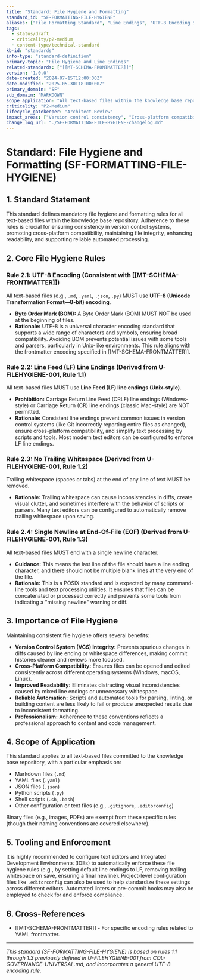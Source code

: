```yaml
---
title: "Standard: File Hygiene and Formatting"
standard_id: "SF-FORMATTING-FILE-HYGIENE"
aliases: ["File Formatting Standard", "Line Endings", "UTF-8 Encoding Standard"]
tags:
  - status/draft
  - criticality/p2-medium
  - content-type/technical-standard
kb-id: "standards"
info-type: "standard-definition"
primary-topic: "File Hygiene and Line Endings"
related-standards: ["[[MT-SCHEMA-FRONTMATTER]]"]
version: '1.0.0'
date-created: "2024-07-15T12:00:00Z"
date-modified: "2025-05-30T18:00:00Z"
primary_domain: "SF"
sub_domain: "MARKDOWN"
scope_application: "All text-based files within the knowledge base repository, especially Markdown (.md), YAML (.yaml), JSON (.json), and script files (.py, .sh, etc.)."
criticality: "P2-Medium"
lifecycle_gatekeeper: "Architect-Review"
impact_areas: ["Version control consistency", "Cross-platform compatibility", "File integrity", "Readability", "Automated processing"]
change_log_url: "./SF-FORMATTING-FILE-HYGIENE-changelog.md"
---
```


# Standard: File Hygiene and Formatting (SF-FORMATTING-FILE-HYGIENE)

## 1. Standard Statement

This standard defines mandatory file hygiene and formatting rules for all text-based files within the knowledge base repository. Adherence to these rules is crucial for ensuring consistency in version control systems, promoting cross-platform compatibility, maintaining file integrity, enhancing readability, and supporting reliable automated processing.

## 2. Core File Hygiene Rules

### Rule 2.1: UTF-8 Encoding (Consistent with [[MT-SCHEMA-FRONTMATTER]])
All text-based files (e.g., `.md`, `.yaml`, `.json`, `.py`) MUST use **UTF-8 (Unicode Transformation Format—8-bit) encoding**.
*   **Byte Order Mark (BOM):** A Byte Order Mark (BOM) MUST NOT be used at the beginning of files.
*   **Rationale:** UTF-8 is a universal character encoding standard that supports a wide range of characters and symbols, ensuring broad compatibility. Avoiding BOM prevents potential issues with some tools and parsers, particularly in Unix-like environments. This rule aligns with the frontmatter encoding specified in [[MT-SCHEMA-FRONTMATTER]].

### Rule 2.2: Line Feed (LF) Line Endings (Derived from U-FILEHYGIENE-001, Rule 1.1)
All text-based files MUST use **Line Feed (LF) line endings (Unix-style)**.
*   **Prohibition:** Carriage Return Line Feed (CRLF) line endings (Windows-style) or Carriage Return (CR) line endings (classic Mac-style) are NOT permitted.
*   **Rationale:** Consistent line endings prevent common issues in version control systems (like Git incorrectly reporting entire files as changed), ensure cross-platform compatibility, and simplify text processing by scripts and tools. Most modern text editors can be configured to enforce LF line endings.

### Rule 2.3: No Trailing Whitespace (Derived from U-FILEHYGIENE-001, Rule 1.2)
Trailing whitespace (spaces or tabs) at the end of any line of text MUST be removed.
*   **Rationale:** Trailing whitespace can cause inconsistencies in diffs, create visual clutter, and sometimes interfere with the behavior of scripts or parsers. Many text editors can be configured to automatically remove trailing whitespace upon saving.

### Rule 2.4: Single Newline at End-Of-File (EOF) (Derived from U-FILEHYGIENE-001, Rule 1.3)
All text-based files MUST end with a single newline character.
*   **Guidance:** This means the last line of the file should have a line ending character, and there should not be multiple blank lines at the very end of the file.
*   **Rationale:** This is a POSIX standard and is expected by many command-line tools and text processing utilities. It ensures that files can be concatenated or processed correctly and prevents some tools from indicating a "missing newline" warning or diff.

## 3. Importance of File Hygiene

Maintaining consistent file hygiene offers several benefits:

*   **Version Control System (VCS) Integrity:** Prevents spurious changes in diffs caused by line ending or whitespace differences, making commit histories cleaner and reviews more focused.
*   **Cross-Platform Compatibility:** Ensures files can be opened and edited consistently across different operating systems (Windows, macOS, Linux).
*   **Improved Readability:** Eliminates distracting visual inconsistencies caused by mixed line endings or unnecessary whitespace.
*   **Reliable Automation:** Scripts and automated tools for parsing, linting, or building content are less likely to fail or produce unexpected results due to inconsistent formatting.
*   **Professionalism:** Adherence to these conventions reflects a professional approach to content and code management.

## 4. Scope of Application

This standard applies to all text-based files committed to the knowledge base repository, with a particular emphasis on:
*   Markdown files (`.md`)
*   YAML files (`.yaml`)
*   JSON files (`.json`)
*   Python scripts (`.py`)
*   Shell scripts (`.sh`, `.bash`)
*   Other configuration or text files (e.g., `.gitignore`, `.editorconfig`)

Binary files (e.g., images, PDFs) are exempt from these specific rules (though their naming conventions are covered elsewhere).

## 5. Tooling and Enforcement

It is highly recommended to configure text editors and Integrated Development Environments (IDEs) to automatically enforce these file hygiene rules (e.g., by setting default line endings to LF, removing trailing whitespace on save, ensuring a final newline). Project-level configuration files like `.editorconfig` can also be used to help standardize these settings across different editors. Automated linters or pre-commit hooks may also be employed to check for and enforce compliance.

## 6. Cross-References
- [[MT-SCHEMA-FRONTMATTER]] - For specific encoding rules related to YAML frontmatter.

---
*This standard (SF-FORMATTING-FILE-HYGIENE) is based on rules 1.1 through 1.3 previously defined in U-FILEHYGIENE-001 from COL-GOVERNANCE-UNIVERSAL.md, and incorporates a general UTF-8 encoding rule.*
```
